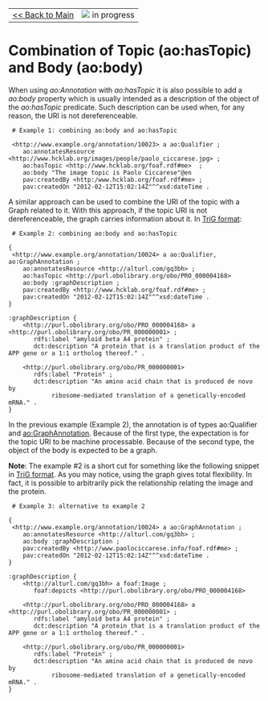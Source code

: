 <table width='100%'>
<tr>
<td>
<a href='v2Main.md'>&lt;&lt; Back to Main</a>
</td>
<td align='right'>
<img src='http://annotation-ontology.googlecode.com/svn/trunk/images/misc/in_progress.gif' /> in progress<br>
</td>
</tr>
</table>

# Combination of Topic (ao:hasTopic) and Body (ao:body) #

When using _ao:Annotation_ with _ao:hasTopic_ it is also possible to add a _ao:body_ property which is usually intended as a description of the object of the _ao:hasTopic_ predicate. Such description can be used when, for any reason, the URI is not dereferenceable.

```
 # Example 1: combining ao:body and ao:hasTopic

 <http://www.example.org/annotation/10023> a ao:Qualifier ;
    ao:annotatesResource <http://www.hcklab.org/images/people/paolo_ciccarese.jpg> ;
    ao:hasTopic <http://www.hcklab.org/foaf.rdf#me>  ;
    ao:body "The image topic is Paolo Ciccarese"@en
    pav:createdBy <http:/www.hcklab.org/foaf.rdf#me> ;
    pav:createdOn "2012-02-12T15:02:14Z"^^xsd:dateTime .
```

A similar approach can be used to combine the URI of the topic with a Graph related to it. With this approach, if the topic URI is not dereferenceable, the graph carries information about it. In [TriG format](http://www4.wiwiss.fu-berlin.de/bizer/trig/):

```
 # Example 2: combining ao:body and ao:hasTopic

{
 <http://www.example.org/annotation/10024> a ao:Qualifier, ao:GraphAnnotation ;
    ao:annotatesResource <http://alturl.com/gq3bh> ;
    ao:hasTopic <http://purl.obolibrary.org/obo/PRO_000004168>
    ao:body :graphDescription ;
    pav:createdBy <http://www.hcklab.org/foaf.rdf#me> ;
    pav:createdOn "2012-02-12T15:02:14Z"^^xsd:dateTime .
}

:graphDescription {
    <http://purl.obolibrary.org/obo/PRO_000004168> a <http://purl.obolibrary.org/obo/PR_000000001> ;
       rdfs:label "amyloid beta A4 protein" ;        
       dct:description "A protein that is a translation product of the APP gene or a 1:1 ortholog thereof." .

    <http://purl.obolibrary.org/obo/PR_000000001>
       rdfs:label "Protein" ;
       dct:description "An amino acid chain that is produced de novo by
            ribosome-mediated translation of a genetically-encoded mRNA." .       
}
```

In the previous example (Example 2), the annotation is of types ao:Qualifier and [ao:GraphAnnotation](v2GraphAnnotation.md). Because of the first type, the expectation is for the topic URI to be machine processable. Because of the second type, the object of the body is expected to be a graph.

**Note**: The example #2 is a short cut for something like the following snippet in [TriG format](http://www4.wiwiss.fu-berlin.de/bizer/trig/). As you may notice, using the graph gives total flexibility. In fact, it is possible to arbitrarily pick the relationship relating the image and the protein.
```
 # Example 3: alternative to example 2

{
 <http://www.example.org/annotation/10024> a ao:GraphAnnotation ;
    ao:annotatesResource <http://alturl.com/gq3bh> ;
    ao:body :graphDescription ;
    pav:createdBy <http://www.paolociccarese.info/foaf.rdf#me> ;
    pav:createdOn "2012-02-12T15:02:14Z"^^xsd:dateTime .
}

:graphDescription {
    <http://alturl.com/gq3bh> a foaf:Image ;
       foaf:depicts <http://purl.obolibrary.org/obo/PRO_000004168>

    <http://purl.obolibrary.org/obo/PRO_000004168> a <http://purl.obolibrary.org/obo/PR_000000001> ;
       rdfs:label "amyloid beta A4 protein" ;        
       dct:description "A protein that is a translation product of the APP gene or a 1:1 ortholog thereof." .

    <http://purl.obolibrary.org/obo/PR_000000001>
       rdfs:label "Protein" ;
       dct:description "An amino acid chain that is produced de novo by
            ribosome-mediated translation of a genetically-encoded mRNA." .       
}
```